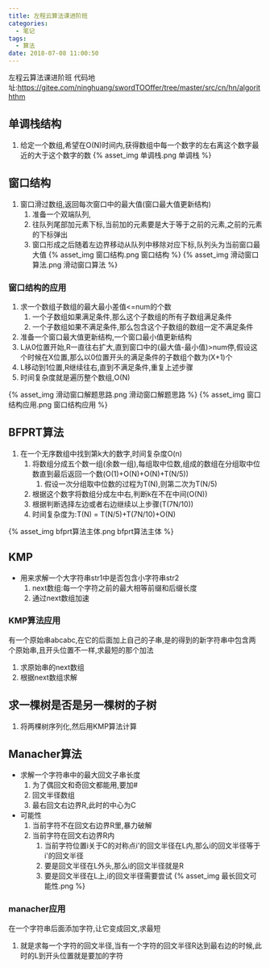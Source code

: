 ```yaml
---
title: 左程云算法课进阶班
categories:
  - 笔记
tags:
  - 算法
date: 2018-07-08 11:00:50
---
```

 左程云算法课进阶班
 代码地址:https://gitee.com/ninghuang/swordTOOffer/tree/master/src/cn/hn/algoriththm
 <!-- more -->

## 单调栈结构
1. 给定一个数组,希望在O(N)时间内,获得数组中每一个数字的左右离这个数字最近的大于这个数字的数
{% asset_img 单调栈.png 单调栈 %}


## 窗口结构
1. 窗口滑过数组,返回每次窗口中的最大值(窗口最大值更新结构)
	1. 准备一个双端队列,
	2. 往队列尾部加元素下标,当前加的元素要是大于等于之前的元素,之前的元素的下标弹出
	3. 窗口形成之后随着左边界移动从队列中移除对应下标,队列头为当前窗口最大值
{% asset_img 窗口结构.png 窗口结构 %}
{% asset_img 滑动窗口算法.png 滑动窗口算法 %}

### 窗口结构的应用
1. 求一个数组子数组的最大最小差值<=num的个数
	1. 一个子数组如果满足条件,那么这个子数组的所有子数组满足条件
	2. 一个子数组如果不满足条件,那么包含这个子数组的数组一定不满足条件
2. 准备一个窗口最大值更新结构,一个窗口最小值更新结构
3. L从0位置开始,R一直往右扩大,直到窗口中的(最大值-最小值)>num停,假设这个时候在X位置,那么以0位置开头的满足条件的子数组个数为(X+1)个
4. L移动到1位置,R继续往右,直到不满足条件,重复上述步骤
5. 时间复杂度就是遍历整个数组,O(N)
    
{% asset_img 滑动窗口解题思路.png 滑动窗口解题思路 %}
{% asset_img 窗口结构应用.png 窗口结构应用 %}


## BFPRT算法
1. 在一个无序数组中找到第k大的数字,时间复杂度O(n)
	1. 将数组分成五个数一组(余数一组),每组取中位数,组成的数组在分组取中位数直到最后返回一个数(O(1)+O(N)+O(N)+T(N/5))
		1. 假设一次分组取中位数的过程为T(N),则第二次为T(N/5)
	2. 根据这个数字将数组分成左中右,判断k在不在中间(O(N))
	3. 根据判断选择左边或者右边继续以上步骤(T(7N/10))
	4. 时间复杂度为:T(N) = T(N/5)+T(7N/10)+O(N)
	
{% asset_img bfprt算法主体.png bfprt算法主体 %}

## KMP
* 用来求解一个大字符串str1中是否包含小字符串str2
    1. next数组:每一个字符之前的最大相等前缀和后缀长度
    2. 通过next数组加速
        
### KMP算法应用
有一个原始串abcabc,在它的后面加上自己的子串,是的得到的新字符串中包含两个原始串,且开头位置不一样,求最短的那个加法
1. 求原始串的next数组
2. 根据next数组求解

## 求一棵树是否是另一棵树的子树
1. 将两棵树序列化,然后用KMP算法计算
    
## Manacher算法
* 求解一个字符串中的最大回文子串长度
    1. 为了偶回文和奇回文都能用,要加#
    1. 回文半径数组
    2. 最右回文右边界R,此时的中心为C
* 可能性
    1. 当前字符不在回文右边界R里,暴力破解
    2. 当前字符在回文右边界R内
        1. 当前字符位置i关于C的对称点i'的回文半径在L内,那么i的回文半径等于i'的回文半径
        2. 要是回文半径在L外头,那么i的回文半径就是R
        3. 要是回文半径在L上,i的回文半径需要尝试
{% asset_img 最长回文可能性.png %}

### manacher应用
在一个字符串后面添加字符,让它变成回文,求最短
1. 就是求每一个字符的回文半径,当有一个字符的回文半径R达到最右边的时候,此时的L到开头位置就是要加的字符

